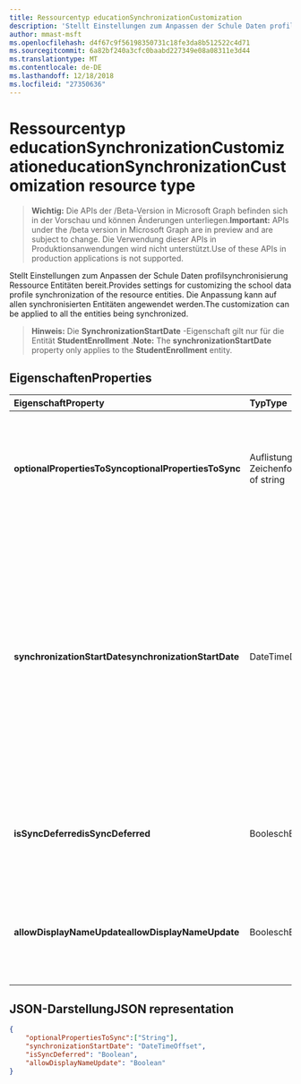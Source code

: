 ```yaml
---
title: Ressourcentyp educationSynchronizationCustomization
description: 'Stellt Einstellungen zum Anpassen der Schule Daten profilsynchronisierung Ressource Entitäten bereit. Die Anpassung kann auf allen synchronisierten Entitäten angewendet werden. '
author: mmast-msft
ms.openlocfilehash: d4f67c9f56198350731c18fe3da8b512522c4d71
ms.sourcegitcommit: 6a82bf240a3cfc0baabd227349e08a08311e3d44
ms.translationtype: MT
ms.contentlocale: de-DE
ms.lasthandoff: 12/18/2018
ms.locfileid: "27350636"
---
```

# <a name="educationsynchronizationcustomization-resource-type"></a><span data-ttu-id="e1e37-104">Ressourcentyp educationSynchronizationCustomization</span><span class="sxs-lookup"><span data-stu-id="e1e37-104">educationSynchronizationCustomization resource type</span></span>

> <span data-ttu-id="e1e37-105">**Wichtig:** Die APIs der /Beta-Version in Microsoft Graph befinden sich in der Vorschau und können Änderungen unterliegen.</span><span class="sxs-lookup"><span data-stu-id="e1e37-105">**Important:** APIs under the /beta version in Microsoft Graph are in preview and are subject to change.</span></span> <span data-ttu-id="e1e37-106">Die Verwendung dieser APIs in Produktionsanwendungen wird nicht unterstützt.</span><span class="sxs-lookup"><span data-stu-id="e1e37-106">Use of these APIs in production applications is not supported.</span></span>

<span data-ttu-id="e1e37-107">Stellt Einstellungen zum Anpassen der Schule Daten profilsynchronisierung Ressource Entitäten bereit.</span><span class="sxs-lookup"><span data-stu-id="e1e37-107">Provides settings for customizing the school data profile synchronization of the resource entities.</span></span> <span data-ttu-id="e1e37-108">Die Anpassung kann auf allen synchronisierten Entitäten angewendet werden.</span><span class="sxs-lookup"><span data-stu-id="e1e37-108">The customization can be applied to all the entities being synchronized.</span></span> 

><span data-ttu-id="e1e37-109">**Hinweis:** Die **SynchronizationStartDate** -Eigenschaft gilt nur für die Entität **StudentEnrollment** .</span><span class="sxs-lookup"><span data-stu-id="e1e37-109">**Note:** The **synchronizationStartDate** property only applies to the **StudentEnrollment** entity.</span></span>

## <a name="properties"></a><span data-ttu-id="e1e37-110">Eigenschaften</span><span class="sxs-lookup"><span data-stu-id="e1e37-110">Properties</span></span>

| <span data-ttu-id="e1e37-111">Eigenschaft</span><span class="sxs-lookup"><span data-stu-id="e1e37-111">Property</span></span> | <span data-ttu-id="e1e37-112">Typ</span><span class="sxs-lookup"><span data-stu-id="e1e37-112">Type</span></span> | <span data-ttu-id="e1e37-113">Beschreibung</span><span class="sxs-lookup"><span data-stu-id="e1e37-113">Description</span></span> |
|:-|:-|:-|
| <span data-ttu-id="e1e37-114">**optionalPropertiesToSync**</span><span class="sxs-lookup"><span data-stu-id="e1e37-114">**optionalPropertiesToSync**</span></span> | <span data-ttu-id="e1e37-115">Auflistung der Zeichenfolge</span><span class="sxs-lookup"><span data-stu-id="e1e37-115">collection of string</span></span> |  <span data-ttu-id="e1e37-116">Die Auflistung von Eigenschaftennamen synchronisieren. Wenn auf null festgelegt, alle Eigenschaften werden synchronisiert.</span><span class="sxs-lookup"><span data-stu-id="e1e37-116">The collection of property names to sync. If set to null, all properties will be synchronized.</span></span>       |
| <span data-ttu-id="e1e37-117">**synchronizationStartDate**</span><span class="sxs-lookup"><span data-stu-id="e1e37-117">**synchronizationStartDate**</span></span> | <span data-ttu-id="e1e37-118">DateTime</span><span class="sxs-lookup"><span data-stu-id="e1e37-118">DateTime</span></span> |  <span data-ttu-id="e1e37-119">Das Datum, das die Synchronisierung gestartet werden soll.</span><span class="sxs-lookup"><span data-stu-id="e1e37-119">The date that the synchronization should start.</span></span> <span data-ttu-id="e1e37-120">Dieser Wert sollte zu einem späteren Zeitpunkt festgelegt werden.</span><span class="sxs-lookup"><span data-stu-id="e1e37-120">This value should be set to a future date.</span></span> <span data-ttu-id="e1e37-121">Wenn der Wert Null, die Ressource synchronisiert werden soll, wenn das Profil Setup abgeschlossen ist.</span><span class="sxs-lookup"><span data-stu-id="e1e37-121">If set to null, the resource will be synchronized when the profile setup completes.</span></span> <span data-ttu-id="e1e37-122">**Hinweis:** Dies gilt nur für die **StudentEnrollment** -Eigenschaft.</span><span class="sxs-lookup"><span data-stu-id="e1e37-122">**Note:** This only applies to the **StudentEnrollment** property.</span></span>      |
|<span data-ttu-id="e1e37-123">**isSyncDeferred**</span><span class="sxs-lookup"><span data-stu-id="e1e37-123">**isSyncDeferred**</span></span> |<span data-ttu-id="e1e37-124">Boolesch</span><span class="sxs-lookup"><span data-stu-id="e1e37-124">Boolean</span></span> | <span data-ttu-id="e1e37-125">Gibt an, ob die Synchronisierung der übergeordneten Entität zu einem späteren Zeitpunkt verzögert ist.</span><span class="sxs-lookup"><span data-stu-id="e1e37-125">Indicates whether synchronization of the parent entity is deferred to a later date.</span></span> |
| <span data-ttu-id="e1e37-126">**allowDisplayNameUpdate**</span><span class="sxs-lookup"><span data-stu-id="e1e37-126">**allowDisplayNameUpdate**</span></span> | <span data-ttu-id="e1e37-127">Boolesch</span><span class="sxs-lookup"><span data-stu-id="e1e37-127">Boolean</span></span> |  <span data-ttu-id="e1e37-128">Gibt an, ob der Anzeigename der Ressource durch die Synchronisierung überschrieben werden kann.</span><span class="sxs-lookup"><span data-stu-id="e1e37-128">Indicates whether the display name of the resource can be overwritten by the sync.</span></span>         |


## <a name="json-representation"></a><span data-ttu-id="e1e37-129">JSON-Darstellung</span><span class="sxs-lookup"><span data-stu-id="e1e37-129">JSON representation</span></span>
<!-- {
  "blockType": "resource",
  "optionalProperties": [

  ],
  "@odata.type": "#microsoft.graph.educationSynchronizationCustomization"
}-->

```json
{  
    "optionalPropertiesToSync":["String"],
    "synchronizationStartDate": "DateTimeOffset",
    "isSyncDeferred": "Boolean",
    "allowDisplayNameUpdate": "Boolean"
}
```
